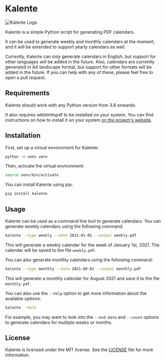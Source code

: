 # Kalente

![Kalente Logo](img/kalente.png)

Kalente is a simple Python script for generating PDF calendars.

It can be used to generate weekly and monthly calendars at the moment, and it
will be extended to support yearly calendars as well.

Currently, Kalente can only generate calendars in English, but support for
other languages will be added in the future. Also, calendars are currently
generated in A4 landscape format, but support for other formats will be added
in the future. If you can help with any of these, please feel free to open a
pull request.

## Requirements

Kalente should work with any Python version from 3.8 onwards.

It also requires wkhtmltopdf to be installed on your system. You can find
instructions on how to install it on your system
[on the project's website](https://wkhtmltopdf.org/).

## Installation

First, set up a virtual environment for Kalente:

```bash
python -m venv venv
```

Then, activate the virtual environment:

```bash
source venv/bin/activate
```

You can install Kalente using pip:

```bash
pip install kalente
```

## Usage

Kalente can be used as a command line tool to generate calendars. You can
generate weekly calendars using the following command:

```bash
kalente --type weekly --date 2021-01-01 --output weekly.pdf
```

This will generate a weekly calendar for the week of January 1st, 2021. The
calendar will be saved to the file `weekly.pdf`.

You can also generate monthly calendars using the following command:

```bash
kalente --type monthly --date 2021-08-01 --output monthly.pdf
```

This will generate a monthly calendar for August 2021 and save it to the file
`monthly.pdf`.

You can also use the `--help` option to get more information about the
available options:

```bash
kalente --help
```

For example, you may want to look into the `--end-date` and `--count` options
to generate calendars for multiple weeks or months.

## License

Kalente is licensed under the MIT license. See the [LICENSE](LICENSE) file for
more information.
